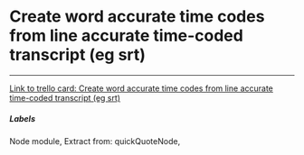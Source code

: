 # Create word accurate time codes from line accurate time-coded transcript (eg srt)



---

[Link to trello card: Create word accurate time codes from line accurate time-coded transcript (eg srt)](https://trello.com/c/lzRAWXRa)

##### Labels

Node module, Extract from: quickQuoteNode, 